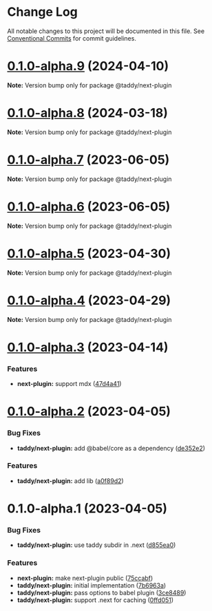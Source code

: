 # Change Log

All notable changes to this project will be documented in this file.
See [Conventional Commits](https://conventionalcommits.org) for commit guidelines.

# [0.1.0-alpha.9](https://github.com/lttb/taddy/compare/@taddy/next-plugin@0.1.0-alpha.8...@taddy/next-plugin@0.1.0-alpha.9) (2024-04-10)

**Note:** Version bump only for package @taddy/next-plugin

# [0.1.0-alpha.8](https://github.com/lttb/taddy/compare/@taddy/next-plugin@0.1.0-alpha.7...@taddy/next-plugin@0.1.0-alpha.8) (2024-03-18)

**Note:** Version bump only for package @taddy/next-plugin

# [0.1.0-alpha.7](https://github.com/lttb/taddy/compare/@taddy/next-plugin@0.1.0-alpha.6...@taddy/next-plugin@0.1.0-alpha.7) (2023-06-05)

**Note:** Version bump only for package @taddy/next-plugin

# [0.1.0-alpha.6](https://github.com/lttb/taddy/compare/@taddy/next-plugin@0.1.0-alpha.5...@taddy/next-plugin@0.1.0-alpha.6) (2023-06-05)

**Note:** Version bump only for package @taddy/next-plugin

# [0.1.0-alpha.5](https://github.com/lttb/taddy/compare/@taddy/next-plugin@0.1.0-alpha.4...@taddy/next-plugin@0.1.0-alpha.5) (2023-04-30)

**Note:** Version bump only for package @taddy/next-plugin

# [0.1.0-alpha.4](https://github.com/lttb/taddy/compare/@taddy/next-plugin@0.1.0-alpha.3...@taddy/next-plugin@0.1.0-alpha.4) (2023-04-29)

**Note:** Version bump only for package @taddy/next-plugin

# [0.1.0-alpha.3](https://github.com/lttb/taddy/compare/@taddy/next-plugin@0.1.0-alpha.2...@taddy/next-plugin@0.1.0-alpha.3) (2023-04-14)

### Features

- **next-plugin:** support mdx ([47d4a41](https://github.com/lttb/taddy/commit/47d4a41a502d491e11fa78d95fa902be09cab895))

# [0.1.0-alpha.2](https://github.com/lttb/taddy/compare/@taddy/next-plugin@0.1.0-alpha.1...@taddy/next-plugin@0.1.0-alpha.2) (2023-04-05)

### Bug Fixes

- **taddy/next-plugin:** add @babel/core as a dependency ([de352e2](https://github.com/lttb/taddy/commit/de352e29aa00c8af0a4460756a9d2ef3665c6031))

### Features

- **taddy/next-plugin:** add lib ([a0f89d2](https://github.com/lttb/taddy/commit/a0f89d29ebd1fde3c8120660f842f2323d008e1d))

# 0.1.0-alpha.1 (2023-04-05)

### Bug Fixes

- **taddy/next-plugin:** use taddy subdir in .next ([d855ea0](https://github.com/lttb/taddy/commit/d855ea094747ceac849dc7e7fd79345b84b7f2f5))

### Features

- **next-plugin:** make next-plugin public ([75ccabf](https://github.com/lttb/taddy/commit/75ccabf9aac3d11d2aafe378011003178f96c9dd))
- **taddy/next-plugin:** initial implementation ([7b6963a](https://github.com/lttb/taddy/commit/7b6963aec98c9d369b6d2cc64078b9102e14b797))
- **taddy/next-plugin:** pass options to babel plugin ([3ce8489](https://github.com/lttb/taddy/commit/3ce8489b971a801671f5a4abd4a5a251b328bac1))
- **taddy/next-plugin:** support .next for caching ([0ffd051](https://github.com/lttb/taddy/commit/0ffd051fb3e2491da0a5ea1b807ea5b67c091714))
